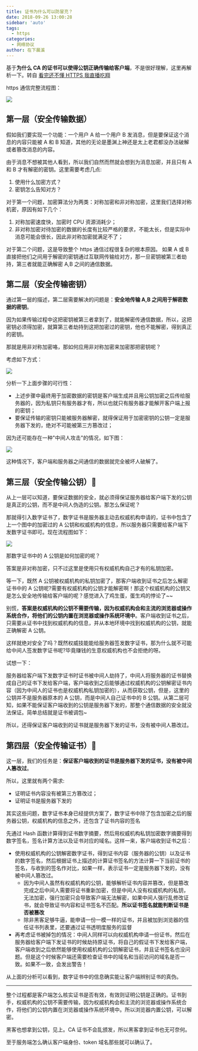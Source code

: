 ```yaml
---
title: 证书为什么可以防冒充？
date: 2018-09-26 13:00:28
sidebar: 'auto'
tags:
  - https
categories:
  - 网络协议
author: 在下晨溪
---
```


基于**为什么 CA 的证书可以使得公钥正确传输给客户端**，不是很好理解，这里再解析一下。转自 [看完还不懂 HTTPS 我直播吃翔](https://zhuanlan.zhihu.com/p/25976060)

https 通信完整流程图：

![](https://gitee.com/alvin0216/cdn/raw/master/images/https-certificate1.png)

## 第一层（安全传输数据）

假如我们要实现一个功能：一个用户 A 给一个用户 B 发消息，但是要保证这个消息的内容只能被 A 和 B 知道，其他的无论是墨渊上神还是太上老君都没办法破解或者篡改消息的内容。

由于消息不想被其他人看到，所以我们自然而然就会想到为消息加密，并且只有 A 和 B 才有解密的密钥。这里需要考虑几点:

1. 使用什么加密方式？
2. 密钥怎么告知对方？

对于第一个问题，加密算法分为两类：对称加密和非对称加密，这里我们选择对称机密，原因有如下几个：

1. 对称加密速度快，加密时 CPU 资源消耗少；
2. 非对称加密对待加密的数据的长度有比较严格的要求，不能太长，但是实际中消息可能会很长，因此非对称加密就满足不了；

对于第二个问题，这是导致整个 https 通信过程很复杂的根本原因。 如果 A 或 B 直接把他们之间用于解密的密钥通过互联网传输给对方，那一旦密钥被第三者劫持，第三者就能正确解密 A,B 之间的通信数据。

## 第二层（安全传输密钥）

通过第一层的描述，第二层需要解决的问题是：**安全地传输 A,B 之间用于解密数据的密钥**。

因为如果传输过程中这把密钥被第三者拿到了，就能解密传通信数据，所以，这把密钥必须得加密，就算第三者劫持到这把加密过的密钥，他也不能解密，得到真正的密钥。

那就是用非对称加密咯，那如何应用非对称加密来加密那把密钥呢？

考虑如下方式：

![](https://gitee.com/alvin0216/cdn/raw/master/images/https-certificate2.png)

分析一下上面步骤的可行性：

- 上述步骤中最终用于加密数据的密钥是客户端生成并且用公钥加密之后传给服务器的，因为私钥只有服务器才有，所以也就只有服务器才能解开客户端上报的密钥；
- 要保证传输的密钥只能被服务器解密，就得保证用于加密密钥的公钥一定是服务器下发的，绝对不可能被第三方篡改过；

因为还可能存在一种"中间人攻击"的情况，如下图：

![](https://gitee.com/alvin0216/cdn/raw/master/images/https-certificate3.png)

这种情况下，客户端和服务器之间通信的数据就完全被坏人破解了。

## 第三层（安全传输公钥）🌟

从上一层可以知道，要保证数据的安全，就必须得保证服务器给客户端下发的公钥是真正的公钥，而不是中间人伪造的公钥。那怎么保证呢？

那就得引入数字证书了，数字证书是服务器主动去权威机构申请的，证书中包含了上一个图中的加密过的 A 公钥和权威机构的信息，所以服务器只需要给客户端下发数字证书即可。现在流程图如下：

![](https://gitee.com/alvin0216/cdn/raw/master/images/https-certificate4.png)

那数字证书中的 A 公钥是如何加密的呢？

答案是非对称加密，只不过这里是使用只有权威机构自己才有的私钥加密。

等一下，既然 A 公钥被权威机构的私钥加密了，那客户端收到证书之后怎么解密证书中的 A 公钥呢?需要有权威机构的公钥才能解密啊！那这个权威机构的公钥又是怎么安全地传输给客户端的呢？感觉进入了鸡生蛋，蛋生鸡的悖论了~~

别慌，**答案是权威机构的公钥不需要传输，因为权威机构会和主流的浏览器或操作系统合作，将他们的公钥内置在浏览器或操作系统环境中**。客户端收到证书之后，只需要从证书中找到权威机构的信息，并从本地环境中找到权威机构的公钥，就能正确解密 A 公钥。

这样就绝对安全了吗？既然权威技能能给服务器签发数字证书，那为什么就不可能给中间人签发数字证书呢?毕竟赚钱的生意权威机构也不会拒绝的呀。

试想一下：

服务器给客户端下发数字证书时证书被中间人劫持了，中间人将服务器的证书替换成自己的证书下发给客户端，客户端收到之后能够通过权威机构的公钥解密证书内容（因为中间人的证书也是权威机构私钥加密的），从而获取公钥，但是，这里的公钥并不是服务器原本的 A 公钥，而是中间人自己证书中的 B 公钥。从第二层可知，如果不能保证客户端收到的公钥是服务器下发的，那整个通信数据的安全就没法保证。简单总结就是证书被调包~

所以，还得保证客户端收到的证书就是服务器下发的证书，没有被中间人篡改过。

## 第四层（安全传输证书）🌟

这一层，我们的任务是：**保证客户端收到的证书是服务器下发的证书，没有被中间人篡改过**。

所以，这里就有两个需求:

- 证明证书内容没有被第三方篡改过；
- 证明证书是服务器下发的

其实这些问题，数字证书本身已经提供方案了，数字证书中除了包含加密之后的服务器公钥，权威机构的信息之外，还包含了证书内容的签名

先通过 Hash 函数计算得到证书数字摘要，然后用权威机构私钥加密数字摘要得到数字签名，签名计算方法以及证书对应的域名。这样一来，客户端收到证书之后：

- 使用权威机构的公钥解密数字证书，得到证书内容（服务器的公钥）以及证书的数字签名，然后根据证书上描述的计算证书签名的方法计算一下当前证书的签名，与收到的签名作对比，如果一样，表示证书一定是服务器下发的，没有被中间人篡改过。
  - 因为中间人虽然有权威机构的公钥，能够解析证书内容并篡改，但是篡改完成之后中间人需要将证书重新加密，但是中间人没有权威机构的私钥，无法加密，强行加密只会导致客户端无法解密，如果中间人强行乱修改证书，就会导致证书内容和证书签名不匹配。**所以证书签名就能判断证书是否被篡改**
  - 除非黑客足够牛逼，能申请一份一模一样的证书，并且被加到浏览器的信任证书列表里，还要通过证书透明度服务的监督
- 再考虑证书被掉包的情况：中间人同样可以向权威机构申请一份证书，然后在服务器给客户端下发证书的时候劫持原证书，将自己的假证书下发给客户端，客户端收到之后依然能够使用权威机构的公钥解密证书，并且证书签名也没问题。但是这个时候客户端还需要检查证书中的域名和当前访问的域名是否一致。如果不一致，会发出警告！

从上面的分析可以看到，数字证书中的信息确实能让客户端辨别证书的真伪。

---

整个过程都是客户端怎么核实证书是否有效，有效则证明公钥是正确的。证书到手，权威机构的公钥不需要传输，因为权威机构会和主流的浏览器或操作系统合作，将他们的公钥内置在浏览器或操作系统环境中。所以浏览器内置公钥，可以解密。

黑客也想拿到公钥，见上。CA 证书不会乱颁发，所以黑客拿到证书也无可奈何。

至于服务端怎么确认客户端身份、token 域名那些就可以确认了。
